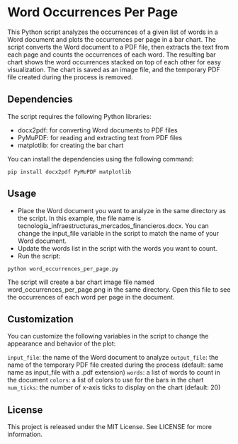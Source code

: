 # Word Occurrences Per Page

This Python script analyzes the occurrences of a given list of words in a Word document and plots the occurrences per page in a bar chart. The script converts the Word document to a PDF file, then extracts the text from each page and counts the occurrences of each word. The resulting bar chart shows the word occurrences stacked on top of each other for easy visualization. The chart is saved as an image file, and the temporary PDF file created during the process is removed.
## Dependencies

The script requires the following Python libraries:

- docx2pdf: for converting Word documents to PDF files
- PyMuPDF: for reading and extracting text from PDF files
- matplotlib: for creating the bar chart

You can install the dependencies using the following command:

`pip install docx2pdf PyMuPDF matplotlib`

## Usage

- Place the Word document you want to analyze in the same directory as the script. In this example, the file name is tecnología_infraestructuras_mercados_financieros.docx. You can change the input_file variable in the script to match the name of your Word document.
- Update the words list in the script with the words you want to count.
- Run the script:

`python word_occurrences_per_page.py`

The script will create a bar chart image file named word_occurrences_per_page.png in the same directory. Open this file to see the occurrences of each word per page in the document.

## Customization

You can customize the following variables in the script to change the appearance and behavior of the plot:

`input_file`: the name of the Word document to analyze
`output_file`: the name of the temporary PDF file created during the process (default: same name as input_file with a .pdf extension)
`words`: a list of words to count in the document
`colors`: a list of colors to use for the bars in the chart
`num_ticks`: the number of x-axis ticks to display on the chart (default: 20)

## License

This project is released under the MIT License. See LICENSE for more information.
